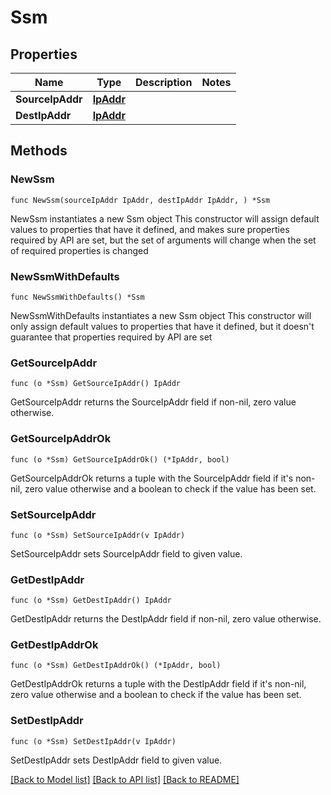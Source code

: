 # Ssm

## Properties

Name | Type | Description | Notes
------------ | ------------- | ------------- | -------------
**SourceIpAddr** | [**IpAddr**](IpAddr.md) |  | 
**DestIpAddr** | [**IpAddr**](IpAddr.md) |  | 

## Methods

### NewSsm

`func NewSsm(sourceIpAddr IpAddr, destIpAddr IpAddr, ) *Ssm`

NewSsm instantiates a new Ssm object
This constructor will assign default values to properties that have it defined,
and makes sure properties required by API are set, but the set of arguments
will change when the set of required properties is changed

### NewSsmWithDefaults

`func NewSsmWithDefaults() *Ssm`

NewSsmWithDefaults instantiates a new Ssm object
This constructor will only assign default values to properties that have it defined,
but it doesn't guarantee that properties required by API are set

### GetSourceIpAddr

`func (o *Ssm) GetSourceIpAddr() IpAddr`

GetSourceIpAddr returns the SourceIpAddr field if non-nil, zero value otherwise.

### GetSourceIpAddrOk

`func (o *Ssm) GetSourceIpAddrOk() (*IpAddr, bool)`

GetSourceIpAddrOk returns a tuple with the SourceIpAddr field if it's non-nil, zero value otherwise
and a boolean to check if the value has been set.

### SetSourceIpAddr

`func (o *Ssm) SetSourceIpAddr(v IpAddr)`

SetSourceIpAddr sets SourceIpAddr field to given value.


### GetDestIpAddr

`func (o *Ssm) GetDestIpAddr() IpAddr`

GetDestIpAddr returns the DestIpAddr field if non-nil, zero value otherwise.

### GetDestIpAddrOk

`func (o *Ssm) GetDestIpAddrOk() (*IpAddr, bool)`

GetDestIpAddrOk returns a tuple with the DestIpAddr field if it's non-nil, zero value otherwise
and a boolean to check if the value has been set.

### SetDestIpAddr

`func (o *Ssm) SetDestIpAddr(v IpAddr)`

SetDestIpAddr sets DestIpAddr field to given value.



[[Back to Model list]](../README.md#documentation-for-models) [[Back to API list]](../README.md#documentation-for-api-endpoints) [[Back to README]](../README.md)


